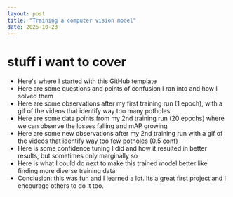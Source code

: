 ```yaml
---
layout: post
title: "Training a computer vision model"
date: 2025-10-23
---
```

# stuff i want to cover
- Here's where I started with this GitHub template
- Here are some questions and points of confusion I ran into and how I solved them
- Here are some observations after my first training run (1 epoch), with a gif of the videos that identify way too many potholes
- Here are some data points from my 2nd training run (20 epochs) where we can observe the losses falling and mAP growing
- Here are some new observations after my 2nd training run with a gif of the videos that identify way too few potholes (0.5 conf)
- Here is some confidence tuning I did and how it resulted in better results, but sometimes only marginally so
- Here is what I could do next to make this trained model better like finding more diverse training data
- Conclusion: this was fun and I learned a lot. Its a great first project and I encourage others to do it too.